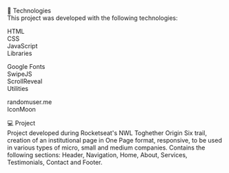 
🚀 Technologies  
This project was developed with the following technologies:

HTML  
CSS   
JavaScript  
Libraries  

Google Fonts  
SwipeJS  
ScrollReveal  
Utilities  

randomuser.me   
IconMoon  

💻 Project  
Project developed during Rocketseat's NWL Toghether Origin Six trail, creation of an institutional page in One Page format, responsive, to be used in various types of micro, small and medium companies. Contains the following sections: Header, Navigation, Home, About, Services, Testimonials, Contact and Footer.
